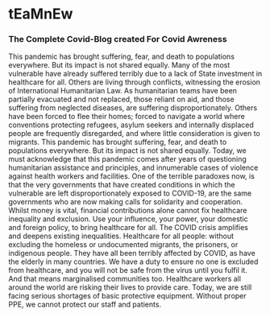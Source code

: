 # tEaMnEw
### The Complete Covid-Blog created For Covid Awreness 

This pandemic has brought suffering, fear, and death to populations everywhere. But its impact is not shared equally. Many of the most vulnerable have already suffered terribly due to a lack of State investment in healthcare for all. Others are living through conflicts, witnessing the erosion of International Humanitarian Law. As humanitarian teams have been partially evacuated and not replaced, those reliant on aid, and those suffering from neglected diseases, are suffering disproportionately. Others have been forced to flee their homes; forced to navigate a world where conventions protecting refugees, asylum seekers and internally displaced people are frequently disregarded, and where little consideration is given to migrants. This pandemic has brought suffering, fear, and death to populations everywhere. But its impact is not shared equally. Today, we must acknowledge that this pandemic comes after years of questioning humanitarian assistance and principles, and innumerable cases of violence against health workers and facilities. One of the terrible paradoxes now, is that the very governments that have created conditions in which the vulnerable are left disproportionately exposed to COVID-19, are the same governments who are now making calls for solidarity and cooperation. Whilst money is vital, financial contributions alone cannot fix healthcare inequality and exclusion. Use your influence, your power, your domestic and foreign policy, to bring healthcare for all. The COVID crisis amplifies and deepens existing inequalities. Healthcare for all people: without excluding the homeless or undocumented migrants, the prisoners, or indigenous people. They have all been terribly affected by COVID, as have the elderly in many countries. We have a duty to ensure no one is excluded from healthcare, and you will not be safe from the virus until you fulfil it. And that means marginalised communities too.
Healthcare workers all around the world are risking their lives to provide care. Today, we are still facing serious shortages of basic protective equipment. Without proper PPE, we cannot protect our staff and patients.
